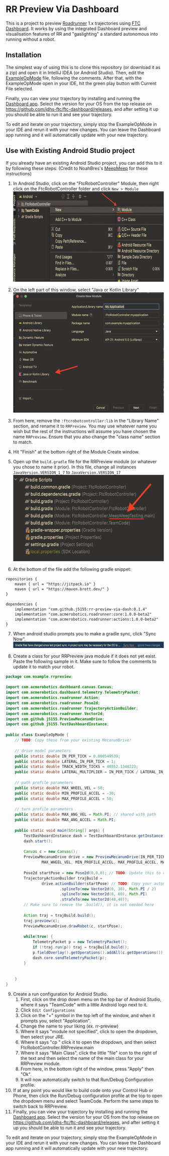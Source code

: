 # RR Preview Via Dashboard
This is a project to preview [Roadrunner](https://github.com/acmerobotics/road-runner) 1.x trajectories using [FTC Dashboard](https://github.com/acmerobotics/ftc-dashboard).
It works by using the integrated Dashboard preview and visualisation features of RR and "gaslighting" a standard autonomous into running without a robot.

## Installation
The simplest way of using this is to clone this repository (or download it as a zip) and open it in IntelliJ IDEA (or Android Studio).
Then, edit the [ExampleOpMode](https://github.com/j5155/rr-preview-via-dash/blob/main/src/main/java/com/github/j5155/ExampleOpMode.java) file, following the comments.
After that, with the ExampleOpMode open in your IDE, hit the green play button with Current File selected.

Finally, you can view your trajectory by installing and running the [Dashboard app](https://github.com/jdhs-ftc/ftc-dashboard/releases). 
Select the version for your OS from the top release on https://github.com/jdhs-ftc/ftc-dashboard/releases, and after setting it up you should be able to run it and see your trajectory.

To edit and iterate on your trajectory, simply stop the ExampleOpMode in your IDE and rerun it with your new changes.
You can leave the Dashboard app running and it will automatically update with your new trajectory.

## Use with Existing Android Studio project
If you already have an existing Android Studio project, you can add this to it by following these steps:
(Credit to NoahBres's [MeepMeep](https://github.com/NoahBres/MeepMeep) for these instructions)


1.  In Android Studio, click on the "FtcRobotController" Module, then right click on the FtcRobotController folder and click `New > Module`
    <img src="/images/readme/installationStep1.png" width="751" height="287"/>
2.  On the left part of this window, select "Java or Kotlin Library"
    <img src="/images/readme/installationStep2.png" width="544" height="382"/>

3.  From here, remove the `:ftcrobotcontroller:lib` in the "Library Name" section, and rename it to `RRPreview`. You may use whatever name you wish but the rest of the instructions will assume you have chosen the name `RRPreview`. Ensure that you also change the "class name" section to match.

4.  Hit "Finish" at the bottom right of the Module Create window.

5.  Open up the `build.gradle` file for the RRPreview module (or whatever you chose to name it prior). In this file, change all instances `JavaVersion.VERSION_1_7` to `JavaVersion.VERSION_17`
    <img src="/images/readme/installationStep5.png" width="566" height="274"/>

6.  At the bottom of the file add the following gradle snippet:

```
repositories {
    maven { url = "https://jitpack.io" }
    maven { url = "https://maven.brott.dev/" }
}

dependencies {
    implementation "com.github.j5155:rr-preview-via-dash:0.1.4"
    implementation "com.acmerobotics.roadrunner:core:1.0.0-beta2"
    implementation "com.acmerobotics.roadrunner:actions:1.0.0-beta2"
}
```

7.  When android studio prompts you to make a gradle sync, click "Sync Now".
    <img src="/images/readme/installationStep7.png" width="644" height="20"/>

8.  Create a class for your RRPreview java module if it does not yet exist. Paste the following sample in it. Make sure to follow the comments to update it to match your robot.

```java
package com.example.rrpreview;

import com.acmerobotics.dashboard.canvas.Canvas;
import com.acmerobotics.dashboard.telemetry.TelemetryPacket;
import com.acmerobotics.roadrunner.Action;
import com.acmerobotics.roadrunner.Pose2d;
import com.acmerobotics.roadrunner.TrajectoryActionBuilder;
import com.acmerobotics.roadrunner.Vector2d;
import com.github.j5155.PreviewMecanumDrive;
import com.github.j5155.TestDashboardInstance;

public class ExampleOpMode {
    // TODO: Copy these from your existing MecanumDrive!

    // drive model parameters
    public static double IN_PER_TICK = 0.000549539;
    public static double LATERAL_IN_PER_TICK = 1;
    public static double TRACK_WIDTH_TICKS = 48852.1340223;
    public static double LATERAL_MULTIPLIER = IN_PER_TICK / LATERAL_IN_PER_TICK;

    // path profile parameters
    public static double MAX_WHEEL_VEL = 50;
    public static double MIN_PROFILE_ACCEL = -30;
    public static double MAX_PROFILE_ACCEL = 50;

    // turn profile parameters
    public static double MAX_ANG_VEL = Math.PI; // shared with path
    public static double MAX_ANG_ACCEL = Math.PI;

    public static void main(String[] args) {
        TestDashboardInstance dash = TestDashboardInstance.getInstance();
        dash.start();

        Canvas c = new Canvas();
        PreviewMecanumDrive drive = new PreviewMecanumDrive(IN_PER_TICK, LATERAL_IN_PER_TICK, TRACK_WIDTH_TICKS, LATERAL_MULTIPLIER,
                MAX_WHEEL_VEL, MIN_PROFILE_ACCEL, MAX_PROFILE_ACCEL, MAX_ANG_VEL, MAX_ANG_ACCEL);

        Pose2d startPose = new Pose2d(0,0,0); // TODO: Update this to reflect your autonomous start position
        TrajectoryActionBuilder trajBuild =
                drive.actionBuilder(startPose) // TODO: Copy your autonomous here
                        .splineTo(new Vector2d(0, 30), Math.PI / 2)
                        .splineTo(new Vector2d(0, 60), Math.PI)
                        .strafeTo(new Vector2d(48,48));
        // Make sure to remove the .build(), it is not needed here

        Action traj = trajBuild.build();
        traj.preview(c);
        PreviewMecanumDrive.drawRobot(c, startPose);

        while(true) {
            TelemetryPacket p = new TelemetryPacket();
            if (!traj.run(p)) traj = trajBuild.build();
            p.fieldOverlay().getOperations().addAll(c.getOperations());
            dash.core.sendTelemetryPacket(p);
        }


    }
}
```

9. Create a run configuration for Android Studio.
    1. First, click on the drop down menu on the top bar of Android Studio, where it says "TeamCode" with a little Android logo next to it.
    2. Click `Edit Configurations`
    3. Click on the "+" symbol in the top left of the window, and when it prompts you, select "Application".
    4. Change the name to your liking (ex. rr-preview)
    5. Where it says "module not specified", click to open the dropdown, then select your JRE.
    6. Where it says "cp <no module>" click it to open the dropdown, and then select FtcRobotController.RRPreview.main
    7. Where it says "Main Class", click the little "file" icon to the right of the text and then select the name of the main class for your RRPreview module.
    8. From here, in the bottom right of the window, press "Apply" then "Ok".
    9. It will now automatically switch to that Run/Debug Configuration profile.
10. If at any point you would like to build code onto your Control Hub or Phone, then click the Run/Debug configuration profile at the top to open the dropdown menu and select TeamCode. Perform the same steps to switch back to RRPreview.
11. Finally, you can view your trajectory by installing and running the [Dashboard app](https://github.com/jdhs-ftc/ftc-dashboard/releases).
    Select the version for your OS from the top release on https://github.com/jdhs-ftc/ftc-dashboard/releases, and after setting it up you should be able to run it and see your trajectory.

To edit and iterate on your trajectory, simply stop the ExampleOpMode in your IDE and rerun it with your new changes.
You can leave the Dashboard app running and it will automatically update with your new trajectory.
